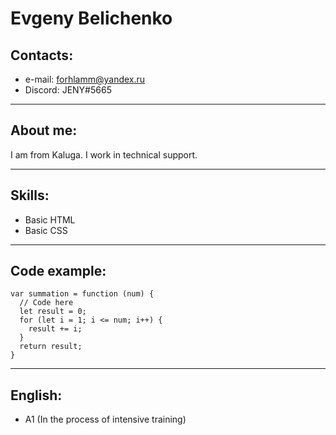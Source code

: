 # Evgeny Belichenko
## Contacts:
* e-mail: <forhlamm@yandex.ru>  
* Discord: JENY#5665
***

## About me:
I am from Kaluga. I work in technical support.
***

## Skills:
* Basic HTML
* Basic CSS
***

## Code example:
```
var summation = function (num) {
  // Code here
  let result = 0;
  for (let i = 1; i <= num; i++) {
    result += i;
  }
  return result;
}
```
***

## English:
* A1 (In the process of intensive training)